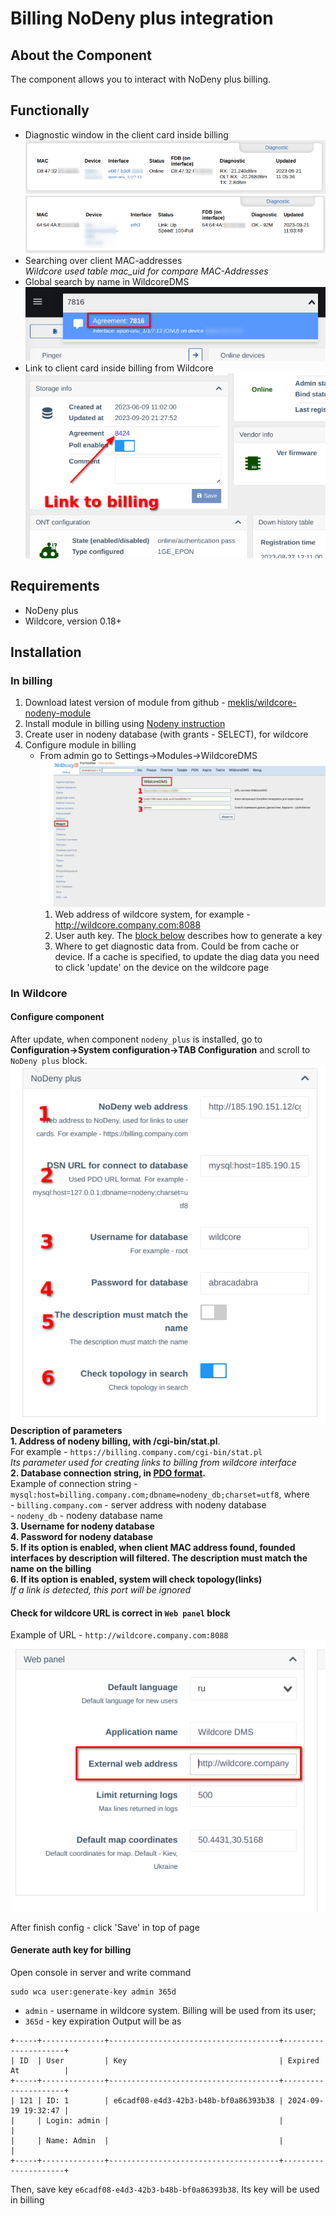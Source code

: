 # Billing NoDeny plus integration
## About the Component
The component allows you to interact with NoDeny plus billing.    


## Functionally
* Diagnostic window in the client card inside billing
  ![olts](./../assets/nodeny_plus_zte_diag.png)
  ![olts](./../assets/nodeny_plus_huawei_diag.png)
* Searching over client MAC-addresses    
  *Wildcore used table mac_uid for compare MAC-Addresses*
* Global search by name in WildcoreDMS   
  ![olts](./../assets/nodeny_plus_global_search.png)
* Link to client card inside billing from Wildcore
  ![olts](./../assets/nodeny_plus_link_to_billing.png) 

## Requirements
* NoDeny plus
* Wildcore, version 0.18+

## Installation

### In billing
1. Download latest version of module from github - [meklis/wildcore-nodeny-module](https://github.com/meklis/wildcore-nodeny-module/releases)
2. Install module in billing using [Nodeny instruction](https://wiki.nodeny.com.ua/index.php?title=%D0%A3%D1%81%D1%82%D0%B0%D0%BD%D0%BE%D0%B2%D0%BA%D0%B0_%D0%BC%D0%BE%D0%B4%D1%83%D0%BB%D0%B5%D0%B9)
3. Create user in nodeny database (with grants - SELECT), for wildcore
4. Configure module in billing
    *  From admin go to Settings->Modules->WildcoreDMS
       ![olts](./../assets/nodeny_plus_billing_config.png)
       1. Web address of wildcore system, for example - http://wildcore.company.com:8088    
       2. User auth key. The [block below](#generate-auth-key-for-billing-) describes how to generate a key
       3. Where to get diagnostic data from. Could be from cache or device. If a cache is specified, to update the diag data you need to click 'update' on the device on the wildcore page


### In Wildcore
#### Configure component  
After update, when component `nodeny_plus` is installed, go to     
**Configuration->System configuration->TAB Configuration** and scroll to `NoDeny plus` block.    
![](./../assets/nodeny_plus_wildcore_config.png)     
**Description of parameters**    
**1. Address of nodeny billing, with /cgi-bin/stat.pl**.     
   For example - `https://billing.company.com/cgi-bin/stat.pl`     
   _Its parameter used for creating links to billing from wildcore interface_  
**2. Database connection string, in [PDO format](https://www.php.net/manual/en/pdo.connections.php).**       
   Example of connection string - `mysql:host=billing.company.com;dbname=nodeny_db;charset=utf8`, where        
      - `billing.company.com` - server address with nodeny database     
      - `nodeny_db` - nodeny database name     
**3. Username for nodeny database**     
**4. Password for nodeny database**     
**5. If its option is enabled, when client MAC address found, founded interfaces by description will filtered. The description must match the name on the billing**    
**6. If its option is enabled, system will check topology(links)**     
     _If a link is detected, this port will be ignored_     

#### Check for wildcore URL is correct in `Web panel` block      
Example of URL - `http://wildcore.company.com:8088`  
![](./../assets/nodeny_plus_config_wildcore_address.png)   

After finish config - click 'Save' in top of page     
#### Generate auth key for billing    
Open console in server and write command
```shell linenums="1"
sudo wca user:generate-key admin 365d
```
* `admin` - username in wildcore system. Billing will be used from its user; 
* `365d` - key expiration
Output will be as 
```shell
+-----+--------------+--------------------------------------+---------------------+
| ID  | User         | Key                                  | Expired At          |
+-----+--------------+--------------------------------------+---------------------+
| 121 | ID: 1        | e6cadf08-e4d3-42b3-b48b-bf0a86393b38 | 2024-09-19 19:32:47 |
|     | Login: admin |                                      |                     |
|     | Name: Admin  |                                      |                     |
+-----+--------------+--------------------------------------+---------------------+
```
Then, save key `e6cadf08-e4d3-42b3-b48b-bf0a86393b38`. Its key will be used in billing

